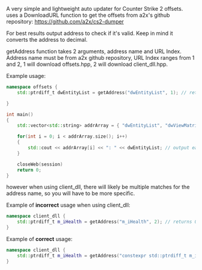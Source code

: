 

A very simple and lightweight auto updater for Counter Strike 2 offsets. uses a DownloadURL function to get the offsets from a2x's github repository: https://github.com/a2x/cs2-dumper

For best results output address to check if it's valid. Keep in mind it converts the address to decimal.

getAddress function takes 2 arguments, address name and URL Index. Address name must be from a2x github repository, URL Index ranges from 1 and 2, 1 will download offsets.hpp, 2 will download client_dll.hpp.

Example usage:
~~~cpp
namespace offsets {
	std::ptrdiff_t dwEntityList = getAddress("dwEntityList", 1); // returns correct address because there is only one result for "dwEntityList"

}

int main()
{
	std::vector<std::string> addrArray = { "dwEntityList", "dwViewMatrix" }

	for(int i = 0; i < addrArray.size(); i++)
	{
		std::cout << addrArray[i] << ": " << dwEntityList; // output each address in decimal
	}

	closeWeb(session)
	return 0;
}
~~~
however when using client_dll, there will likely be multiple matches for the address name, so you will have to be more specific.

Example of **incorrect** usage when using client_dll:
~~~cpp
namespace client_dll {
	std::ptrdiff_t m_iHealth = getAddress("m_iHealth", 2); // returns 0
}
~~~
Example of **correct** usage:
~~~cpp
namespace client_dll {
	std::ptrdiff_t m_iHealth = getAddress("constexpr std::ptrdiff_t m_iHealth = ", 2); // returns correct address
}
~~~
